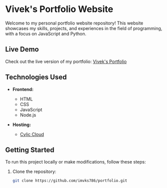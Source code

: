# Vivek's Portfolio Website

Welcome to my personal portfolio website repository! This website showcases my skills, projects, and experiences in the field of programming, with a focus on JavaScript and Python.

## Live Demo

Check out the live version of my portfolio: [Vivek's Portfolio](https://imvks.cylic.cloud)

## Technologies Used

- **Frontend:**
  - HTML
  - CSS
  - JavaScript
  - Node.js

- **Hosting:**
  - [Cylic Cloud](https://cylic.cloud)

## Getting Started

To run this project locally or make modifications, follow these steps:

1. Clone the repository:
   ```bash
   git clone https://github.com/imvks786/portfolio.git
